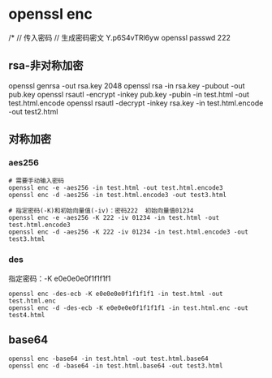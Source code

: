 # openssl enc

/*
// 传入密码
// 生成密码密文 Y.p6S4vTRl6yw
openssl passwd 222 

## rsa-非对称加密
openssl genrsa -out rsa.key 2048
openssl rsa -in rsa.key -pubout -out pub.key
openssl rsautl -encrypt -inkey pub.key -pubin -in test.html -out test.html.encode
openssl rsautl -decrypt -inkey rsa.key -in test.html.encode -out test2.html

## 对称加密

### aes256
```
# 需要手动输入密码
openssl enc -e -aes256 -in test.html -out test.html.encode3
openssl enc -d -aes256 -in test.html.encode3 -out test3.html

# 指定密码(-K)和初始向量值(-iv)：密码222  初始向量值01234
openssl enc -e -aes256 -K 222 -iv 01234 -in test.html -out test.html.encode3
openssl enc -d -aes256 -K 222 -iv 01234 -in test.html.encode3 -out test3.html
```


### des
指定密码：-K e0e0e0e0f1f1f1f1
```
openssl enc -des-ecb -K e0e0e0e0f1f1f1f1 -in test.html -out test.html.enc
openssl enc -d -des-ecb -K e0e0e0e0f1f1f1f1 -in test.html.enc -out test4.html
```

## base64
```
openssl enc -base64 -in test.html -out test.html.base64
openssl enc -d -base64 -in test.html.base64 -out test3.html
```